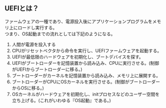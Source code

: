 ## UEFIとは？
ファームウェアの一種であり、電源投入後にアプリケーションプログラムをメモリ上にロードし実行する。   
つまり、OS起動までの流れとしては下記のようになる。
1. 人間が電源を投入する
2. CPUがリセットベクタから命令を実行し、UEFIファームウェアを起動する。
3. UEFIが最低限のハードウェアを初期化し、ブートデバイスを探す。
4. UEFIがブートローダーを記憶装置から読み込み、CPUに実行させる。(制御がUEFIからブートローダーに移る。)
5. ブートローダーがカーネルを記憶装置から読み込み、メモリ上に展開する。
6. ブートローダーがCPUにOSカーネルを実行させる。(制御がブートローダーからOSに移る。)
7. OSカーネルがハードウェアを初期化し、initプロセスなどのユーザー空間を立ち上げる。(これがいわゆる『OS起動』である。)
